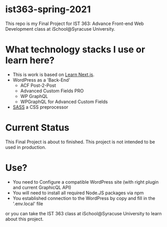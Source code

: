 # ist363-spring-2021
This repo is my Final Project for IST 363: Advance Front-end Web Development class at iSchool@Syracuse University.

# What technology stacks I use or learn here?
- This is work is based on [Learn Next.js](https://nextjs.org/learn).
- WordPress as a 'Back-End'
    - ACF Post-2-Post
    - Advanced Custom Fields PRO
    - WP GraphQL
    - WPGraphQL for Advanced Custom Fields
- [SASS](https://github.com/sass/sass) a CSS preprocessor

# Current Status
This Final Project is about to finished.
This project is not intended to be used in production.

# Use?
- You need to Configure a compatible WordPress site (with right plugin and current GraphicQL API)
- You will need to install all required Node.JS packages via npm
- You established connection to the WordPress by copy and fill in the '.env.local' file

or you can take the IST 363 class at iSchool@Syracuse University to learn about this project.